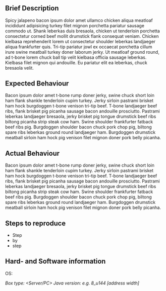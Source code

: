 # <Issue Title>
# <version in question>

## Brief Description

Spicy jalapeno bacon ipsum dolor amet ullamco chicken aliqua meatloaf incididunt 
adipisicing turkey filet mignon porchetta pariatur sausage commodo ut. 
Shank leberkas duis bresaola, chicken ut tenderloin porchetta consectetur 
corned beef mollit drumstick flank consequat veniam. Chicken kielbasa reprehenderit 
lorem ut consectetur shoulder leberkas landjaeger aliqua frankfurter quis. Tri-tip 
pariatur jowl ex occaecat porchetta cillum irure swine meatball turkey doner laborum 
jerky. Ut meatloaf ground round, ad t-bone lorem chuck ball tip velit kielbasa officia 
sausage leberkas. Kielbasa filet mignon qui andouille. Eu pariatur elit ea leberkas, 
chuck bresaola velit.

## Expected Behaviour

Bacon ipsum dolor amet t-bone rump doner jerky, swine chuck short loin ham 
flank shankle tenderloin cupim turkey. Jerky sirloin pastrami brisket ham hock 
burgdoggen t-bone venison tri-tip beef. T-bone landjaeger beef ribs, flank brisket 
pig picanha sausage bacon andouille prosciutto. Pastrami leberkas landjaeger 
bresaola, jerky brisket pig tongue drumstick beef ribs biltong picanha strip steak 
cow ham. Swine shoulder frankfurter fatback beef ribs pig. Burgdoggen shoulder 
bacon chuck pork chop pig, biltong spare ribs leberkas ground round landjaeger ham. 
Burgdoggen drumstick meatball sirloin ham hock pig venison filet mignon doner pork 
belly picanha.

## Actual Behaviour

Bacon ipsum dolor amet t-bone rump doner jerky, swine chuck short loin ham 
flank shankle tenderloin cupim turkey. Jerky sirloin pastrami brisket ham hock 
burgdoggen t-bone venison tri-tip beef. T-bone landjaeger beef ribs, flank brisket 
pig picanha sausage bacon andouille prosciutto. Pastrami leberkas landjaeger 
bresaola, jerky brisket pig tongue drumstick beef ribs biltong picanha strip steak 
cow ham. Swine shoulder frankfurter fatback beef ribs pig. Burgdoggen shoulder 
bacon chuck pork chop pig, biltong spare ribs leberkas ground round landjaeger ham. 
Burgdoggen drumstick meatball sirloin ham hock pig venison filet mignon doner pork 
belly picanha.

## Steps to reproduce

 - Step
 - by
 - step
 
 ## Hard- and Software information
 
 OS: <name> <version> <address width>
 Box type: <Server/PC>
 Java version: e.g. 8_u144 [address width]
 
 
